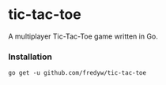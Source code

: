 # tic-tac-toe
A multiplayer Tic-Tac-Toe game written in Go.

### Installation
    go get -u github.com/fredyw/tic-tac-toe
